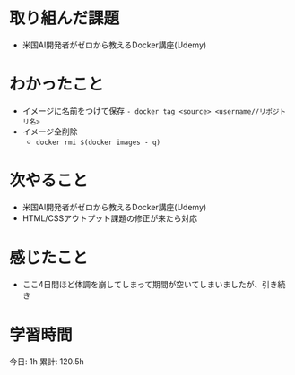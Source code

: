 # 取り組んだ課題 
- 米国AI開発者がゼロから教えるDocker講座(Udemy)
# わかったこと   
- イメージに名前をつけて保存
    `- docker tag <source> <username//リポジトリ名>`
- イメージ全削除
    - `docker rmi $(docker images - q)`
# 次やること
- 米国AI開発者がゼロから教えるDocker講座(Udemy)
- HTML/CSSアウトプット課題の修正が来たら対応
# 感じたこと
- ここ4日間ほど体調を崩してしまって期間が空いてしまいましたが、引き続き

# 学習時間  
今日: 1h 
累計: 120.5h 


